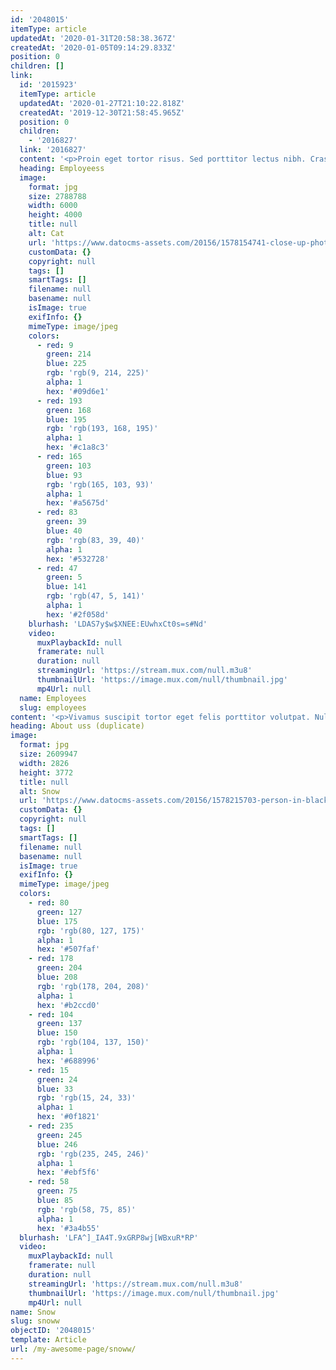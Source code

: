 ```yaml
---
id: '2048015'
itemType: article
updatedAt: '2020-01-31T20:58:38.367Z'
createdAt: '2020-01-05T09:14:29.833Z'
position: 0
children: []
link:
  id: '2015923'
  itemType: article
  updatedAt: '2020-01-27T21:10:22.818Z'
  createdAt: '2019-12-30T21:58:45.965Z'
  position: 0
  children:
    - '2016827'
  link: '2016827'
  content: '<p>Proin eget tortor risus. Sed porttitor lectus nibh. Cras ultricies ligula sed magna dictum porta. Curabitur arcu erat, accumsan id imperdiet et, porttitor at sem.</p><p>Curabitur arcu erat, accumsan id imperdiet et, porttitor at sem. Nulla quis lorem ut libero malesuada feugiat. Proin eget tortor risus. Nulla quis lorem ut libero malesuada feugiat.</p><p>Quisque velit nisi, pretium ut lacinia in, elementum id enim. Praesent sapien massa, convallis a pellentesque nec, egestas non nisi. Vivamus magna justo, lacinia eget consectetur sed, convallis at tellus. Quisque velit nisi, pretium ut lacinia in, elementum id enim.</p>'
  heading: Employeess
  image:
    format: jpg
    size: 2788788
    width: 6000
    height: 4000
    title: null
    alt: Cat
    url: 'https://www.datocms-assets.com/20156/1578154741-close-up-photography-of-tabby-cat-looking-on-camera-843558.jpg'
    customData: {}
    copyright: null
    tags: []
    smartTags: []
    filename: null
    basename: null
    isImage: true
    exifInfo: {}
    mimeType: image/jpeg
    colors:
      - red: 9
        green: 214
        blue: 225
        rgb: 'rgb(9, 214, 225)'
        alpha: 1
        hex: '#09d6e1'
      - red: 193
        green: 168
        blue: 195
        rgb: 'rgb(193, 168, 195)'
        alpha: 1
        hex: '#c1a8c3'
      - red: 165
        green: 103
        blue: 93
        rgb: 'rgb(165, 103, 93)'
        alpha: 1
        hex: '#a5675d'
      - red: 83
        green: 39
        blue: 40
        rgb: 'rgb(83, 39, 40)'
        alpha: 1
        hex: '#532728'
      - red: 47
        green: 5
        blue: 141
        rgb: 'rgb(47, 5, 141)'
        alpha: 1
        hex: '#2f058d'
    blurhash: 'LDAS7y$w$XNEE:EUwhxCt0s=s#Nd'
    video:
      muxPlaybackId: null
      framerate: null
      duration: null
      streamingUrl: 'https://stream.mux.com/null.m3u8'
      thumbnailUrl: 'https://image.mux.com/null/thumbnail.jpg'
      mp4Url: null
  name: Employees
  slug: employees
content: '<p>Vivamus suscipit tortor eget felis porttitor volutpat. Nulla porttitor accumsan tincidunt. Mauris blandit aliquet elit, eget tincidunt nibh pulvinar a. Proin eget tortor risus.</p><p>Curabitur arcu erat, accumsan id imperdiet et, porttitor at sem. Curabitur arcu erat, accumsan id imperdiet et, porttitor at sem. Sed porttitor lectus nibh. Cras ultricies ligula sed magna dictum porta.</p>'
heading: About uss (duplicate)
image:
  format: jpg
  size: 2609947
  width: 2826
  height: 3772
  title: null
  alt: Snow
  url: 'https://www.datocms-assets.com/20156/1578215703-person-in-black-jacket-walking-on-snow-covered-pathway-3494648.jpg'
  customData: {}
  copyright: null
  tags: []
  smartTags: []
  filename: null
  basename: null
  isImage: true
  exifInfo: {}
  mimeType: image/jpeg
  colors:
    - red: 80
      green: 127
      blue: 175
      rgb: 'rgb(80, 127, 175)'
      alpha: 1
      hex: '#507faf'
    - red: 178
      green: 204
      blue: 208
      rgb: 'rgb(178, 204, 208)'
      alpha: 1
      hex: '#b2ccd0'
    - red: 104
      green: 137
      blue: 150
      rgb: 'rgb(104, 137, 150)'
      alpha: 1
      hex: '#688996'
    - red: 15
      green: 24
      blue: 33
      rgb: 'rgb(15, 24, 33)'
      alpha: 1
      hex: '#0f1821'
    - red: 235
      green: 245
      blue: 246
      rgb: 'rgb(235, 245, 246)'
      alpha: 1
      hex: '#ebf5f6'
    - red: 58
      green: 75
      blue: 85
      rgb: 'rgb(58, 75, 85)'
      alpha: 1
      hex: '#3a4b55'
  blurhash: 'LFA^]_IA4T.9xGRP8wj[WBxuR*RP'
  video:
    muxPlaybackId: null
    framerate: null
    duration: null
    streamingUrl: 'https://stream.mux.com/null.m3u8'
    thumbnailUrl: 'https://image.mux.com/null/thumbnail.jpg'
    mp4Url: null
name: Snow
slug: snoww
objectID: '2048015'
template: Article
url: /my-awesome-page/snoww/
---
```


